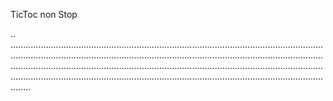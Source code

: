 TicToc non Stop

..
........................................................................................................................................................................................................................................................................................................................................................................................................................................................................................................................